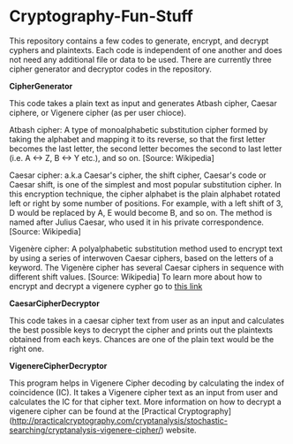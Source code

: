 # Cryptography-Fun-Stuff
This repository contains a few codes to generate, encrypt, and decrypt cyphers and plaintexts. Each code is independent of one another and does not need any additional file or data to be used. There are currently three cipher generator and decryptor codes in the repository. 

**CipherGenerator**

  This code takes a plain text as input and generates Atbash cipher, Caesar ciphere, or Vigenere cipher (as per user chioce). 

  Atbash cipher:  A type of monoalphabetic substitution cipher formed by taking the alphabet and mapping it to its reverse, so that the first letter becomes the last letter, the second letter becomes the second to last letter (i.e. A <-> Z, B <-> Y etc.), and so on. [Source: Wikipedia]

  Caesar cipher: a.k.a Caesar's cipher, the shift cipher, Caesar's code or Caesar shift, is one of the simplest and most popular substitution cipher. In this encryption technique,  the cipher alphabet is the plain alphabet rotated left or right by some number of positions. For example, with a left shift of 3, D would be replaced by A, E would become B, and so on. The method is named after Julius Caesar, who used it in his private correspondence. [Source: Wikipedia]

  Vigenère cipher: A polyalphabetic substitution method used to encrypt text by using a series of interwoven Caesar ciphers, based on the letters of a keyword. The Vigenère cipher has several Caesar ciphers in sequence with different shift values. [Source: Wikipedia] To learn more about how to encrypt and decrypt a vigenere cypher go to [this link](https://www.dcode.fr/vigenere-cipher)

**CaesarCipherDecryptor**

  This code takes in a caesar cipher text from user as an input and calculates the best possible keys to decrypt the cipher and prints out the plaintexts obtained from each keys. Chances are one of the plain text would be the right one.

**VigenereCipherDecryptor**

  This program helps in Vigenere Cipher decoding by calculating the index of coincidence (IC). It takes a Vigenere cipher text as an input from user and calculates the IC for that cipher text. More information on how to decrypt a vigenere cipher can be found at the [Practical Cryptography] (http://practicalcryptography.com/cryptanalysis/stochastic-searching/cryptanalysis-vigenere-cipher/) website.

